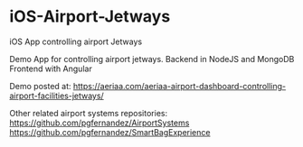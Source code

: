 # iOS-Airport-Jetways
iOS App controlling airport Jetways

Demo App for controlling airport jetways.
Backend in NodeJS and MongoDB
Frontend with Angular

Demo posted at: https://aeriaa.com/aeriaa-airport-dashboard-controlling-airport-facilities-jetways/

Other related airport systems repositories:
https://github.com/pgfernandez/AirportSystems
https://github.com/pgfernandez/SmartBagExperience
